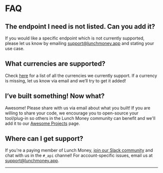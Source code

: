 # FAQ

## The endpoint I need is not listed. Can you add it?

If you would like a specific endpoint which is not currently supported, please let us know by emailing [support@lunchmoney.app](mailto:support@lunchmoney.app) and stating your use case.

## What currencies are supported?

Check [here](#supported-currencies) for a list of all the currencies we currently support. If a currency is missing, let us know via email and we’ll try to get it added!

## I’ve built something! Now what?

Awesome! Please share with us via email about what you built! If you are willing to share your code, we encourage you to open-source your tool/plug-in so others in the Lunch Money community can benefit and we'll add it to our [Awesome Projects](#awesome-projects) page.

## Where can I get support?

If you're a paying member of Lunch Money, [join our Slack community](https://my.lunchmoney.app/community) and chat with us in the `#_api` channel! For account-specific issues, email us at [support@lunchmoney.app](mailto:support@lunchmoney.app).

---
